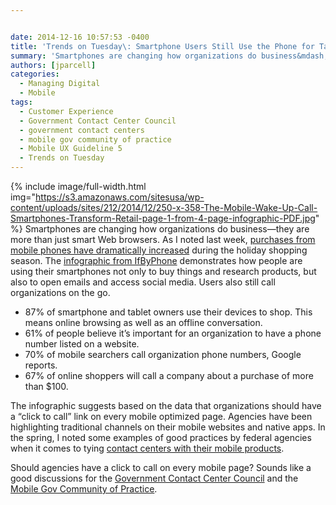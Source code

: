 ```yaml
---


date: 2014-12-16 10:57:53 -0400
title: 'Trends on Tuesday\: Smartphone Users Still Use the Phone for Talking'
summary: 'Smartphones are changing how organizations do business&mdash;they are more than just smart Web browsers. As I noted last week, purchases&nbsp;from mobile phones have dramatically increased during the holiday shopping season. The infographic from IfByPhone&nbsp;demonstrates how people&nbsp;are using their'
authors: [jparcell]
categories:
  - Managing Digital
  - Mobile
tags:
  - Customer Experience
  - Government Contact Center Council
  - government contact centers
  - mobile gov community of practice
  - Mobile UX Guideline 5
  - Trends on Tuesday
---
```


{% include image/full-width.html img="https://s3.amazonaws.com/sitesusa/wp-content/uploads/sites/212/2014/12/250-x-358-The-Mobile-Wake-Up-Call-Smartphones-Transform-Retail-page-1-from-4-page-infographic-PDF.jpg" %}
Smartphones are changing how organizations do business—they are more than just smart Web browsers. As I noted last week, [purchases from mobile phones have dramatically increased](https://www.WHATEVER/2014/12/09/trends-on-tuesday-mobile-sales-rise-substantially-during-holiday-shopping-season/ "Trends on Tuesday: Mobile Sales Rise Substantially During Holiday Shopping Season") during the holiday shopping season. The [infographic from IfByPhone](http://pub-ifbyphone-com.wpengine.netdna-cdn.com/wp-content/uploads/2014/12/Mobile-Impact-6.pdf) demonstrates how people are using their smartphones not only to buy things and research products, but also to open emails and access social media. Users also still call organizations on the go.

  * 87% of smartphone and tablet owners use their devices to shop. This means online browsing as well as an offline conversation.
  * 61% of people believe it&#8217;s important for an organization to have a phone number listed on a website.
  * 70% of mobile searchers call organization phone numbers, Google reports.
  * 67% of online shoppers will call a company about a purchase of more than $100.

The infographic suggests based on the data that organizations should have a &#8220;click to call&#8221; link on every mobile optimized page. Agencies have been highlighting traditional channels on their mobile websites and native apps. In the spring, I noted some examples of good practices by federal agencies when it comes to tying [contact centers with their mobile products](https://www.WHATEVER/2014/04/22/trends-on-tuesday-how-contact-centers-are-adapting-to-the-mobile-user/ "Trends on Tuesday: How Contact Centers are Adapting to the Mobile User").

Should agencies have a click to call on every mobile page? Sounds like a good discussions for the [Government Contact Center Council](https://www.WHATEVER/communities/government-contact-center-council-g3c/ "Government Contact Center Council (G3C)") and the [Mobile Gov Community of Practice](https://www.WHATEVER/communities/mobile/ "Mobile").